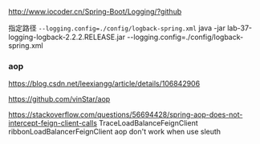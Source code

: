 <http://www.iocoder.cn/Spring-Boot/Logging/?github>

指定路径 `--logging.config=./config/logback-spring.xml`
java -jar lab-37-logging-logback-2.2.2.RELEASE.jar  --logging.config=./config/logback-spring.xml



### aop
https://blog.csdn.net/leexiangg/article/details/106842906

https://github.com/vinStar/aop

https://stackoverflow.com/questions/56694428/spring-aop-does-not-intercept-feign-client-calls
TraceLoadBalanceFeignClient
ribbonLoadBalancerFeignClient aop  don't work when use sleuth
